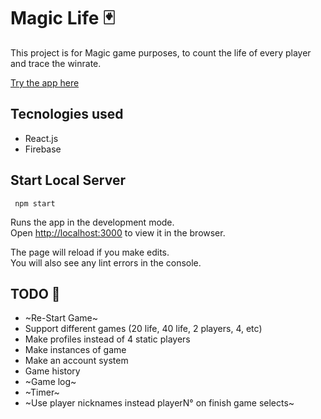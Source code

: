 # Magic Life 🃏

This project is for Magic game purposes, to count the life of every player and trace the winrate.

[Try the app here](https://magiclife.juanlamas.dev/)

## Tecnologies used
- React.js
- Firebase

## Start Local Server
```
 npm start
```

Runs the app in the development mode.<br />
Open [http://localhost:3000](http://localhost:3000) to view it in the browser.

The page will reload if you make edits.<br />
You will also see any lint errors in the console.

## TODO 🚀
- ~Re-Start Game~
- Support different games (20 life, 40 life, 2 players, 4, etc)
- Make profiles instead of 4 static players
- Make instances of game
- Make an account system
- Game history
- ~Game log~
- ~Timer~
- ~Use player nicknames instead playerN° on finish game selects~
